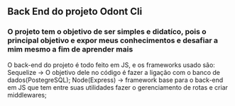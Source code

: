## Back End do projeto Odont Cli

### O projeto tem o objetivo de ser simples e didatíco, pois o principal objetivo e expor meus conhecimentos e desafiar a mim mesmo a fim de aprender mais

O back-end do projeto é todo feito em JS, e os frameworks usado são:
Sequelize -> O objetivo dele no código é fazer a ligação com o banco de dados(PostegreSQL);
Node(Express) -> framework base para o back-end em JS que tem entre suas utilidades fazer o gerenciamento de rotas e criar middlewares;
